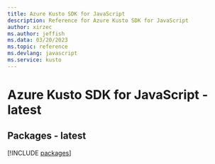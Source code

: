 ```yaml
---
title: Azure Kusto SDK for JavaScript
description: Reference for Azure Kusto SDK for JavaScript
author: xirzec
ms.author: jeffish
ms.data: 03/20/2023
ms.topic: reference
ms.devlang: javascript
ms.service: kusto
---
```

# Azure Kusto SDK for JavaScript - latest
## Packages - latest
[!INCLUDE [packages](kusto-index.md)]